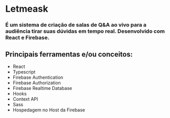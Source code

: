 # Letmeask

### É um sistema de criação de salas de Q&A ao vivo para a audiência tirar suas dúvidas em tempo real. Desenvolvido com React e Firebase.

## Principais ferramentas e/ou conceitos:
- React
- Typescript
- Firebase Authentication
- Firebase Authorization
- Firebase Realtime Database
- Hooks
- Context API
- Sass
- Hospedagem no Host da Firebase
